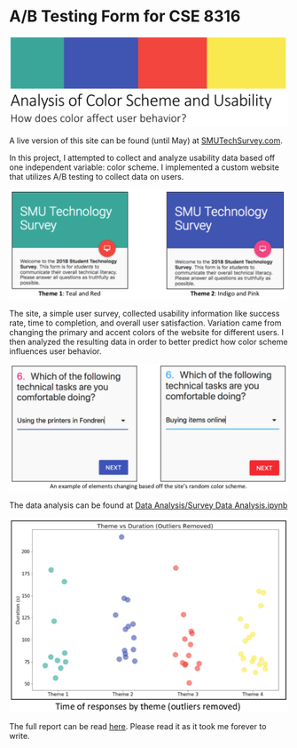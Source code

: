 # A/B Testing Form for CSE 8316

![Banner](Screenshots/1.png)

A live version of this site can be found (until May) at [SMUTechSurvey.com](http://smutechsurvey.com).

In this project, I attempted to collect and analyze usability data based off one independent variable: color scheme. I implemented a custom website that utilizes A/B testing to collect data on users. 

![screenshot2](Screenshots/2.png)

The site, a simple user survey, collected usability information like success rate, time to completion, and overall user satisfaction. Variation came from changing the primary and accent colors of the website for different users. I then analyzed the resulting data in order to better predict how color scheme influences user behavior.

![screenshot3](Screenshots/3.png)

The data analysis can be found at [Data Analysis/Survey Data Analysis.ipynb](./Data%20Analysis/Survey%20Data%20Analysis.ipynb)

![screenshot4](Screenshots/4.png)

The full report can be read [here](Project%20Report.pdf). Please read it as it took me forever to write.
